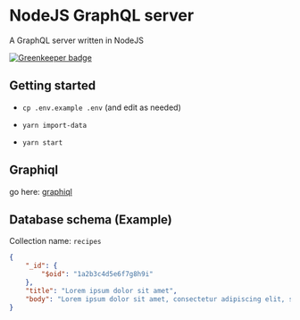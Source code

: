 # NodeJS GraphQL server
A GraphQL server written in NodeJS

[![Greenkeeper badge](https://badges.greenkeeper.io/albertobravi/nodejs-graphql-server.svg)](https://greenkeeper.io/)

## Getting started

- `cp .env.example .env` (and edit as needed)

- `yarn import-data`

- `yarn start`

## Graphiql

go here: [graphiql](http://localhost:8888/graphql/graphiql)

## Database schema (Example)

Collection name: `recipes`
```json
{
    "_id": {
        "$oid": "1a2b3c4d5e6f7g8h9i"
    },
    "title": "Lorem ipsum dolor sit amet",
    "body": "Lorem ipsum dolor sit amet, consectetur adipiscing elit, sed do eiusmod tempor incididunt ut labore et dolore magna aliqua."
}
```
